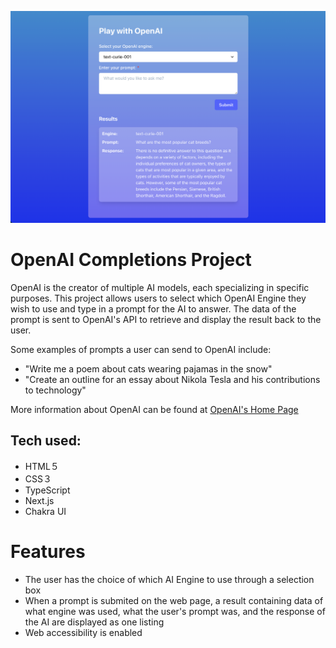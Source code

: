 
![OpenAI Completions Project Image](/public/ProjectEx.png)

#  OpenAI Completions Project
OpenAI is the creator of multiple AI models, each specializing in specific purposes. This project allows users to select which OpenAI Engine they wish to use and type in a prompt for the AI to answer. The data of the prompt is sent to OpenAI's API to retrieve and display the result back to the user. 

Some examples of prompts a user can send to OpenAI include:
* "Write me a poem about cats wearing pajamas in the snow" 
* "Create an outline for an essay about Nikola Tesla and his contributions to technology" 


More information about OpenAI can be found at [OpenAI's Home Page](https://openai.com)


## Tech used:
* HTML５
* CSS３
* TypeScript
* Next.js
* Chakra UI



# Features
- The user has the choice of which AI Engine to use through a selection box
- When a prompt is submited on the web page, a result containing data of what engine was used, what the user's prompt was, and the response of the AI are displayed as one listing
- Web accessibility is enabled
